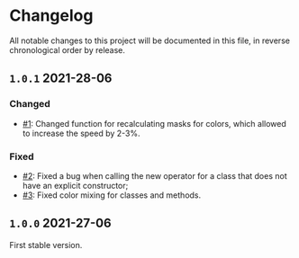 # Changelog

All notable changes to this project will be documented in this file, in reverse chronological order by release.

## `1.0.1` 2021-28-06

### Changed

- [#1](https://github.com/VKCOM/nocolor/pull/1): Changed function for recalculating masks for colors, which allowed to increase the speed by 2-3%.

### Fixed

- [#2](https://github.com/VKCOM/nocolor/issues/2): Fixed a bug when calling the new operator for a class that does not have an explicit constructor;
- [#3](https://github.com/VKCOM/nocolor/issues/3): Fixed color mixing for classes and methods.

## `1.0.0` 2021-27-06

First stable version.
